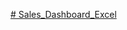 [# Sales_Dashboard_Excel](https://gitdocs1.s3.amazonaws.com/digests/venkatsuresh432-sales_dashboard_excel/9c74880e-40a3-47e5-91f4-8084cec4f81f.txt)
